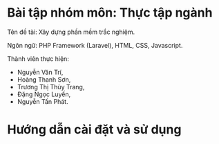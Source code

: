 # Bài tập nhóm môn: Thực tập ngành

Tên đề tài: Xây dựng phần mềm trắc nghiệm.

Ngôn ngữ: PHP Framework (Laravel), HTML, CSS, Javascript.

Thành viên thực hiện:
  - Nguyễn Văn Trí,
  - Hoàng Thanh Sơn,
  - Trương Thị Thùy Trang,
  - Đặng Ngọc Luyến,
  - Nguyễn Tấn Phát.

# Hướng dẫn cài đặt và sử dụng
